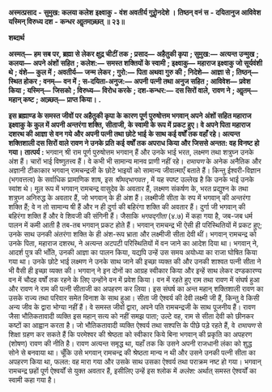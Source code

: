  **अस्मत्प्रसाद** **-** **सुमुख: कलया कलेश** **इक्ष्वाकु** **-** **वंश अवतीर्य गुरोॢनदेशे ।** **तिष्ठन् वनं स** **-** **दयितानुज आविवेश** **यस्मिन् विरुध्य दश** **-** **कन्धर आॢतमाच्र्छत् ॥ २३॥** 

**शब्दार्थ** 

**अस्मत्—** **हम सब पर, ब्रह्मा से लेकर क्षुद्र चीटीं तक** **; प्रसाद—** **अहैतुकी कृपा** **; सुमुख:—** **अत्यन्त उन्मुख** **; कलया—** **अपने अंशों** **सहित** **; कलेश:—** **समस्त शक्तियों के स्वामी** **; इक्ष्वाकु—** **महाराज इक्ष्वाकु जो सूर्यवंशी थे** **; वंशे—** **कुल में** **; अवतीर्य—** **जन्म** **लेकर** **; गुरो:—** **पिता अथवा गुरु की** **; निदेशे—** **आज्ञा से** **; तिष्ठन्—** **स्थित होकर** **; वनम्—** **वन में** **; स-दयिता-अनुज:—** **अपनी** **पत्नी तथा अनुज सहित** **; आविवेश—** **प्रवेश किया** **; यस्मिन्—** **जिसको** **; विरुध्य—** **विरोध करके** **; दश-कन्धर:—** **दस सिरों वाले,** **रावण ने** **; आॢतम्—** **महान् कष्ट** **; आच्र्छत्—** **प्राप्त किया।** **.** 

**इस ब्रह्माण्ड के समस्त जीवों पर अहैतुकी कृपा के कारण पूर्ण पुरुषोत्तम भगवान् अपने** **अंशों सहित महाराज इक्ष्वाकु के कुल में अपनी अन्तरंगा शक्ति, सीताजी, के स्वामी के रूप में** **प्रकट हुए। वे अपने पिता महाराज दशरथ की आज्ञा से वन गये और अपनी पत्नी तथा छोटे भाई** **के साथ कई वर्षों तक वहाँ रहे। अत्यन्त शक्तिशाली दस सिरों वाले रावण ने उनके प्रति कई** **वर्षों तक अपराध किया और जिससे अन्तत: वह विनष्ट हो गया।** **तात्पर्य :** भगवान् श्री राम पूर्ण पुरुषोत्तम भगवान् हैं और उनके भाई भरत, लक्ष्मण तथा शत्रुघ्न उनके अंश हैं। चारों भाई विष्णुतत्त्व हैं। वे कभी भी सामान्य मानव प्राणी नहीं रहे। *रामायण* के अनेक अनैतिक और अज्ञानी टीकाकार भगवान् रामचन्द्रजी के छोटे भाइयों को सामान्य जीवात्माएँ बताते हैं। किन्तु ईश्वरी-विज्ञान (भगवत्तत्व) के सर्वाधिक प्रामाणिक शाष, इस *श्रीमद्भागवत* , में यह स्पष्ट उल्लेख है कि उनके भाई उनके स्वांश थे। मूल रूप में भगवान् रामचन्द्र वासुदेव के अवतार हैं, लक्ष्मण संकर्षण के, भरत प्रद्युश्न के तथा शत्रुघ्न अनिरुद्ध के अवतार हैं, जो भगवान् के ही अंश हैं। लक्ष्मीजी सीता के रुप में भगवान् की अन्तरंगा शक्ति हैं; वे न तो सामान्य षी हैं और न ही दुर्गा की बहिरंगा शक्ति की अवतार हैं। दुर्गा जी भगवान् की बहिरंगा शक्ति हैं और वे शिवजी की संगिनी हैं। जैसाकि *भगवद्गीता* (४.७) में कहा गया है, जब-जब धर्म पालन में कमी आती है तब-तब भगवान् प्रकट होते हैं। भगवान् रामचन्द्र भी ऐसी ही परिस्थितियों में प्रकट हुए; उनके साथ उनकी अंतरंगा शक्ति के ही अंश-रूप भ्राता और लक्ष्मीजी सीता देवी थीं। भगवान् रामचन्द्र को उनके पिता, महाराज दशरथ, ने अत्यन्त अटपटी परिस्थितियों में वन जाने का आदेश दिया था। भगवान् ने, आदर्श पुत्र की भाँति, उनकी आज्ञा का पालन किया, यद्यपि उन्हें उस समय अयोध्या का राजा घोषित किया गया था। उनके छोटे भाई लक्ष्मण ने उनके साथ जाने की इच्छा व्यक्त की और उनकी शाश्वत पत्नी सीता ने भी वैसी ही इच्छा व्यक्त की। भगवान् ने इन दोनों का आग्रह स्वीकार किया और इन्हें साथ लेकर दण्डकारण्य वन में चौदह वर्षों तक रहने के लिए उन्होंने वन में प्रवेश किया। वन में रहते हुए राम तथा रावण में संघर्ष हुआ और रावण ने राम की पत्नी सीताजी का अपहरण कर लिया। इस संघर्ष का अन्त महान् शक्तिशाली रावण का उसके राज्य तथा परिवार समेत विनाश के साथ हुआ। सीता जी ऐश्वर्य की देवी लक्ष्मी जी हैं, किन्तु वे किसी अन्य जीव के द्वारा भोग्या नहीं हैं। वे समस्त जीवों द्वारा, अपने पति रामचन्द्रजी के साथ पूजनीय हैं। रावण जैसा भौतिकतावादी व्यक्ति इस महान् सत्य को नहीं समझ पाता; उल्टे वह, राम से सीता देवी को छीनकर कष्टों का आह्वान करता है। जो भौतिकतावादी व्यक्ति ऐश्वर्य तथा सश्पत्ति के पीछे पड़े रहते हैं, वे *रामायण* से शिक्षा ग्रहण कर सकते हैं कि परमेश्वर की श्रेष्ठता को स्वीकार किये बिना भगवान् की प्रकृति का अपहरण (शोषण) रावण की नीति है। रावण अत्यन्त समृद्ध था, यहाँ तक कि उसने अपनी राजधानी लंका को शुद्ध सोने से बनवाया था। चूँकि उसे भगवान् रामचन्द्र की श्रेष्ठता मान्य न थी और उसने उनकी पत्नी सीता का अपहरण किया था, फलत: वह मारा गया और उसके साथ उसका ऐश्वर्य तथा पराक्रम नष्ट हो गया। भगवान् रामचन्द्र छहों पूर्ण ऐश्वर्यों से युक्त अवतार हैं, इसीलिए उन्हें इस श्लोक में *कलेश:* अर्थात् समस्त ऐश्वर्यों का स्वामी कहा गया है। 